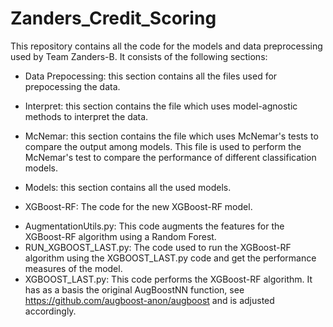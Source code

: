 # Zanders_Credit_Scoring
This repository contains all the code for the models and data preprocessing used by Team Zanders-B. It consists of the following sections:

- Data Prepocessing: this section contains all the files used for prepocessing the data.

- Interpret: this section contains the file which uses model-agnostic methods to interpret the data.

- McNemar: this section contains the file which uses McNemar's tests to compare the output among models.
 This file is used to perform the McNemar's test to compare the performance of different classification models.

- Models: this section contains all the used models.

- XGBoost-RF: The code for the new XGBoost-RF model.
 * AugmentationUtils.py: This code augments the features for the XGBoost-RF algorithm using a Random Forest.
 * RUN_XGBOOST_LAST.py: The code used to run the XGBoost-RF algorithm using the XGBOOST_LAST.py code and get the performance measures of the model.
 * XGBOOST_LAST.py: This code performs the XGBoost-RF algorithm. It has as a basis the original AugBoostNN function, see https://github.com/augboost-anon/augboost and is adjusted accordingly.
 
